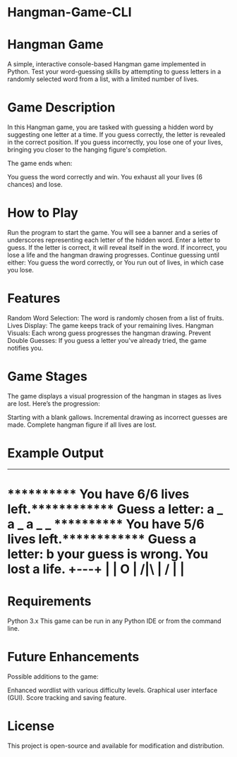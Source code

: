 # Hangman-Game-CLI
 # Hangman Game
A simple, interactive console-based Hangman game implemented in Python. Test your word-guessing skills by attempting to guess letters in a randomly selected word from a list, with a limited number of lives.

# Game Description
In this Hangman game, you are tasked with guessing a hidden word by suggesting one letter at a time. If you guess correctly, the letter is revealed in the correct position. If you guess incorrectly, you lose one of your lives, bringing you closer to the hanging figure's completion.

The game ends when:

You guess the word correctly and win.
You exhaust all your lives (6 chances) and lose.
# How to Play
Run the program to start the game.
You will see a banner and a series of underscores representing each letter of the hidden word.
Enter a letter to guess.
If the letter is correct, it will reveal itself in the word.
If incorrect, you lose a life and the hangman drawing progresses.
Continue guessing until either:
You guess the word correctly, or
You run out of lives, in which case you lose.
# Features
Random Word Selection: The word is randomly chosen from a list of fruits.
Lives Display: The game keeps track of your remaining lives.
Hangman Visuals: Each wrong guess progresses the hangman drawing.
Prevent Double Guesses: If you guess a letter you've already tried, the game notifies you.
# Game Stages
The game displays a visual progression of the hangman in stages as lives are lost. Here’s the progression:

Starting with a blank gallows.
Incremental drawing as incorrect guesses are made.
Complete hangman figure if all lives are lost.
# Example Output
_ _ _ _ _ _
********** You have 6/6 lives left.************
Guess a letter: a
_ a _ a _ _
********** You have 5/6 lives left.************
Guess a letter: b
your guess is wrong. You lost a life.
  +---+
  |   |
  O   |
 /|\  |
 /    |
      |
=========
# Requirements
Python 3.x
This game can be run in any Python IDE or from the command line.

# Future Enhancements
Possible additions to the game:

Enhanced wordlist with various difficulty levels.
Graphical user interface (GUI).
Score tracking and saving feature.
# License
This project is open-source and available for modification and distribution.
